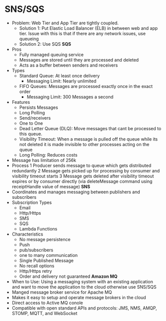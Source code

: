 # SNS/SQS

* Problem: Web Tier and App Tier are tightly coupled.
    * Solution 1: Put Elastic Load Balancer (ELB) in between web and app tier.  Issue with this is that if there are any network issues, use queueing
    * Solution 2: Use SQS 
**SQS**
* Pros
    * Fully managed queuing service
    * Messages are stored until they are processed and deleted
    * Acts as a buffer between senders and receivers
* Types
    * Standard Queue: At least once delivery
        * Messaging Limit: Nearly unlimited
    * FIFO Queues: Messages are processed exactly once in the exact order
        * Messaging Limit: 300 Messages a second 
* Features
    * Persists Messages
    * Long Polling
    * Send/receivers
    * One to One
    * Dead Letter Queue (DLQ): Move messages that cant be processed to this queue.
    * Visibility Timeout: When a message is pulled off the queue while its not deleted it is made invisible to other processes acting on the queue
    * Long Polling: Reduces costs 
* Message has limitation of 256k
* Process
    1 Producer sends message to queue which gets distributed redundantly
    2 Message gets picked up for processing by consumer and visibility timeout starts
    3 Message gets deleted after visibility timeout expires or by consumer directly (via deleteMessage command using receiptHandle value of message)
**SNS**
* Coordinates and manages messaging between publishers and subscribers
* Subscription Types
    * Email
    * Http/Https
    * SMS
    * SQS
    * Lambda Functions
* Characteristics
    * No message persistence
    * Push 
    * pub/subscribers
    * one to many communication
    * Single Published Message
    * No recall options
    * Http/Https retry
    * Order and delivery not guaranteed
**Amazon MQ**
* When to Use: Using a messaging system with an existing application and want to move the application to the cloud otherwise use SNS/SQS
* Manged message broker service for Apache MQ
* Makes it easy to setup and operate message brokers in the cloud
* Direct access to Active MQ conole
* Compatible with open standard APIs and protocols: JMS, NMS, AMQP, STOMP, MQTT, and WebSocket